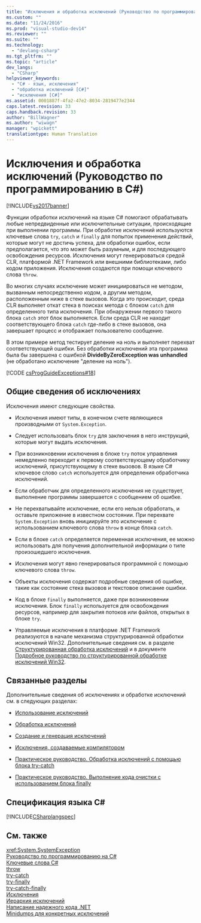 ```yaml
---
title: "Исключения и обработка исключений (Руководство по программированию в C#) | Microsoft Docs"
ms.custom: ""
ms.date: "11/24/2016"
ms.prod: "visual-studio-dev14"
ms.reviewer: ""
ms.suite: ""
ms.technology: 
  - "devlang-csharp"
ms.tgt_pltfrm: ""
ms.topic: "article"
dev_langs: 
  - "CSharp"
helpviewer_keywords: 
  - "C# - язык, исключения"
  - "обработка исключений [C#]"
  - "исключения [C#]"
ms.assetid: 0001887f-4fa2-47e2-8034-2819477e2344
caps.latest.revision: 33
caps.handback.revision: 33
author: "BillWagner"
ms.author: "wiwagn"
manager: "wpickett"
translationtype: Human Translation
---
```

# Исключения и обработка исключений (Руководство по программированию в C#)
[!INCLUDE[vs2017banner](../../../csharp/includes/vs2017banner.md)]

Функции обработки исключений на языке C\# помогают обрабатывать любые непредвиденные или исключительные ситуации, происходящие при выполнении программы.  При обработке исключений используются ключевые слова `try`, `catch` и `finally` для попыток применения действий, которые могут не достичь успеха, для обработки ошибок, если предполагается, что это может быть разумным, и для последующего освобождения ресурсов.  Исключения могут генерироваться средой CLR, платформой .NET Framework или внешними библиотеками, либо кодом приложения.  Исключения создаются при помощи ключевого слова `throw`.  
  
 Во многих случаях исключение может инициироваться не методом, вызванным непосредственно кодом, а другим методом, расположенным ниже в стеке вызовов.  Когда это происходит, среда CLR выполняет откат стека в поисках метода с блоком `catch` для определенного типа исключения. При обнаружении первого такого блока `catch` этот блок выполняется.  Если среда CLR не находит соответствующего блока `catch` где\-либо в стеке вызовов, она завершает процесс и отображает пользователю сообщение.  
  
 В этом примере метод тестирует деление на ноль и выполняет перехват соответствующей ошибки.  Без обработки исключений эта программа была бы завершена с ошибкой **DivideByZeroException was unhandled** \(не обработано исключение "деление на ноль"\).  
  
 [!CODE [csProgGuideExceptions#18](../CodeSnippet/VS_Snippets_VBCSharp/csProgGuideExceptions#18)]  
  
## Общие сведения об исключениях  
 Исключения имеют следующие свойства.  
  
-   Исключения имеют типы, в конечном счете являющиеся производными от `System.Exception`.  
  
-   Следует использовать блок `try` для заключения в него инструкций, которые могут выдать исключения.  
  
-   При возникновении исключения в блоке `try` поток управления немедленно переходит к первому соответствующему обработчику исключений, присутствующему в стеке вызовов.  В языке C\# ключевое слово `catch` используется для определения обработчика исключений.  
  
-   Если обработчик для определенного исключения не существует, выполнение программы завершается с сообщением об ошибке.  
  
-   Не перехватывайте исключение, если его нельзя обработать, и оставьте приложение в известном состоянии.  При перехвате `System.Exception` вновь инициируйте это исключение с использованием ключевого слова `throw` в конце блока `catch`.  
  
-   Если в блоке `catch` определяется переменная исключения, ее можно использовать для получения дополнительной информации о типе произошедшего исключения.  
  
-   Исключения могут явно генерироваться программной с помощью ключевого слова `throw`.  
  
-   Объекты исключения содержат подробные сведения об ошибке, такие как состояние стека вызовов и текстовое описание ошибки.  
  
-   Код в блоке `finally` выполняется, даже при возникновении исключения.  Блок `finally` используется для освобождения ресурсов, например для закрытия потоков или файлов, открытых в блоке `try`.  
  
-   Управляемые исключения в платформе .NET Framework реализуются в начале механизма структурированной обработки исключений Win32.  Дополнительные сведения см. в разделе [Структурированная обработка исключений](/visual-cpp/cpp/structured-exception-handling-c-cpp) и в документе [Подробное руководство по структурированной обработке исключений Win32](http://go.microsoft.com/fwlink/?LinkId=119654).  
  
## Связанные разделы  
 Дополнительные сведения об исключениях и обработке исключений см. в следующих разделах:  
  
-   [Использование исключений](../../../csharp/programming-guide/exceptions/using-exceptions.md)  
  
-   [Обработка исключений](../../../csharp/programming-guide/exceptions/exception-handling.md)  
  
-   [Создание и генерация исключений](../../../csharp/programming-guide/exceptions/creating-and-throwing-exceptions.md)  
  
-   [Исключения, создаваемые компилятором](../../../csharp/programming-guide/exceptions/compiler-generated-exceptions.md)  
  
-   [Практическое руководство. Обработка исключений с помощью блока try\-catch](../../../csharp/programming-guide/exceptions/how-to-handle-an-exception-using-try-catch.md)  
  
-   [Практическое руководство. Выполнение кода очистки с использованием блока finally](../../../csharp/programming-guide/exceptions/how-to-execute-cleanup-code-using-finally.md)  
  
## Спецификация языка C\#  
 [!INCLUDE[CSharplangspec](../../../csharp/language-reference/keywords/includes/csharplangspec_md.md)]  
  
## См. также  
 <xref:System.SystemException>   
 [Руководство по программированию на C\#](../../../csharp/programming-guide/index.md)   
 [Ключевые слова C\#](../../../csharp/language-reference/keywords/index.md)   
 [throw](../../../csharp/language-reference/keywords/throw.md)   
 [try\-catch](../../../csharp/language-reference/keywords/try-catch.md)   
 [try\-finally](../../../csharp/language-reference/keywords/try-finally.md)   
 [try\-catch\-finally](../../../csharp/language-reference/keywords/try-catch-finally.md)   
 [Исключения](../Topic/Handling%20and%20Throwing%20Exceptions.md)   
 [Иерархия исключений](../Topic/Exception%20Hierarchy.md)   
 [Написание надежного кода .NET](http://go.microsoft.com/fwlink/?LinkId=112400)   
 [Minidumps для конкретных исключений](http://go.microsoft.com/fwlink/?LinkId=112408)